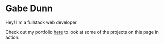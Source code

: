 # Gabe Dunn

Hey! I'm a fullstack web developer.

Check out my portfolio [here](https://gabedunn.dev) to look at some of the projects on this page in action.
